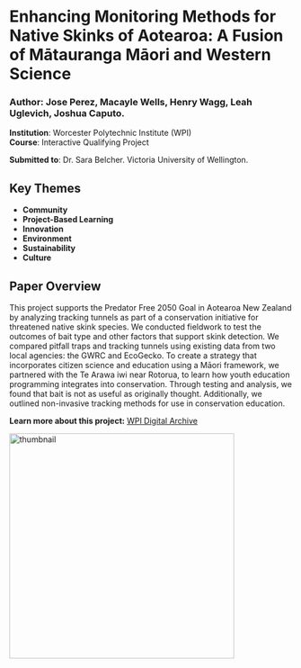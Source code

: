 # Enhancing Monitoring Methods for Native Skinks of Aotearoa: A Fusion of Mātauranga Māori and Western Science

### Author: Jose Perez, Macayle Wells, Henry Wagg, Leah Uglevich, Joshua Caputo.
**Institution**: Worcester Polytechnic Institute (WPI)  
**Course**: Interactive Qualifying Project

**Submitted to**: Dr. Sara Belcher. Victoria University of Wellington.

## Key Themes
- **Community**
- **Project-Based Learning**
- **Innovation** 
- **Environment** 
- **Sustainability**
- **Culture**


## Paper Overview

This project supports the Predator Free 2050 Goal in Aotearoa New Zealand by analyzing tracking tunnels as part of a conservation initiative for threatened native skink species. We conducted fieldwork to test the outcomes of bait type and other factors that support skink detection. We compared pitfall traps and tracking tunnels using existing data from two local agencies: the GWRC and EcoGecko. To create a strategy that incorporates citizen science and education using a Māori framework, we partnered with the Te Arawa iwi near Rotorua, to learn how youth education programming integrates into conservation. Through testing and analysis, we found that bait is not as useful as originally thought. Additionally, we outlined non-invasive tracking methods for use in conservation education.

**Learn more about this project:** [WPI Digital Archive](https://digital.wpi.edu/concern/student_works/1n79h8707?locale=en)

<p align="left">
  <img src="https://github.com/user-attachments/assets/00007492-3095-4352-b4f9-0e48c44d7baa" alt="thumbnail" width="400"/>
</p>


